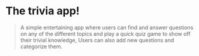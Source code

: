 # **The trivia app!**

 > A simple entertaining app where users can find and answer questions on any of the different topics and play a quick quiz game to show off their trivial knowledge, Users can also add new questions and categorize them.
